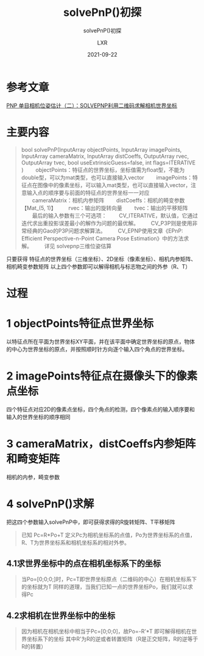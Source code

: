 ﻿---
layout:     post
title:   solvePnP()初探
subtitle:   solvePnP()初探
date:       2021-09-22
author:     LXR
header-img: img/post-bg-re-vs-ng2.jpg
catalog: true
tags:
    -  solvePnP()
    - opencv
    - 单目相对位姿估计
---

# 参考文章
[PNP 单目相机位姿估计（二）：SOLVEPNP利用二维码求解相机世界坐标](https://www.freesion.com/article/924520244/)  

# 主要内容
> bool solvePnP(InputArray objectPoints, InputArray imagePoints, InputArray cameraMatrix, InputArray distCoeffs, OutputArray rvec, OutputArray tvec, bool useExtrinsicGuess=false, int flags=ITERATIVE )
　　objectPoints：特征点的世界坐标，坐标值需为float型，不能为double型，可以为mat类型，也可以直接输入vector
　　imagePoints：特征点在图像中的像素坐标，可以输入mat类型，也可以直接输入vector，注意输入点的顺序要与前面的特征点的世界坐标一一对应
　　cameraMatrix：相机内参矩阵
　　distCoeffs：相机的畸变参数【Mat_(5, 1)】
　　rvec：输出的旋转向量
　　tvec：输出的平移矩阵
　　最后的输入参数有三个可选项：
　　CV_ITERATIVE，默认值，它通过迭代求出重投影误差最小的解作为问题的最优解。
　　CV_P3P则是使用非常经典的Gao的P3P问题求解算法。
　　CV_EPNP使用文章《EPnP: Efficient Perspective-n-Point Camera Pose Estimation》中的方法求解。
　　详见 solvepnp三维位姿估算

只要获得 特征点的世界坐标（三维坐标）、2D坐标（像素坐标）、相机内参矩阵、相机畸变参数矩阵 以上四个参数即可以解得相机与标志物之间的外参（R、T）

# 过程

# 1 objectPoints特征点世界坐标
以特征点所在平面为世界坐标XY平面，并在该平面中确定世界坐标的原点，物体的中心为世界坐标的原点，并按照顺时针方向逐个输入四个角点的世界坐标。

# 2 imagePoints特征点在摄像头下的像素点坐标
四个特征点对应2D的像素点坐标，四个角点的检测，四个像素点的输入顺序要和输入的世界坐标的顺序相同

# 3 cameraMatrix，distCoeffs内参矩阵和畸变矩阵
相机的内参，畸变参数

# 4  solvePnP()求解
把这四个参数输入solvePnP中，即可获得求得的R旋转矩阵、T平移矩阵
 > 已知 Pc=R*Po+T
定义Pc为相机坐标系的点值，Po为世界坐标系的点值，R、T为世界坐标系和相机坐标系的相对外参。

## 4.1求世界坐标中的点在相机坐标系下的坐标
> 当Po=[0;0;0;]时，Pc=T即世界坐标原点（二维码的中心）在相机坐标系下的坐标就为T
同样的道理，当我们已知一点的世界坐标Po，我们就可以求得Pc

## 4.2求相机在世界坐标中的坐标
> 因为相机在相机坐标中相当于Pc=[0;0;0]，故Po=-R’*T 即可解得相机在世界坐标系下的坐标
其中R’为R的逆或者转置矩阵（R是正交矩阵，R的逆等于R的转置）

